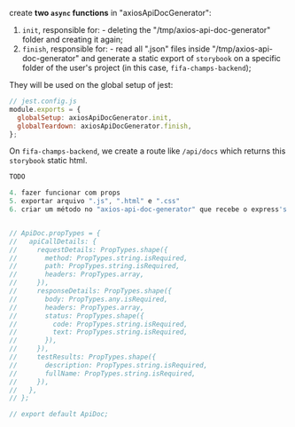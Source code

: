 create **two `async` functions** in "axiosApiDocGenerator":
  1. `init`, responsible for:
    - deleting the "/tmp/axios-api-doc-generator" folder and creating it again;
  2. `finish`, responsible for:
    - read all ".json" files inside "/tmp/axios-api-doc-generator" and generate a static export of `storybook` on a specific folder of the user's project (in this case, `fifa-champs-backend`);

They will be used on the global setup of jest:
```js
// jest.config.js
module.exports = {
  globalSetup: axiosApiDocGenerator.init,
  globalTeardown: axiosApiDocGenerator.finish,
};
```

On `fifa-champs-backend`, we create a route like `/api/docs` which returns this `storybook` static html.

```js
TODO

4. fazer funcionar com props
5. exportar arquivo ".js", ".html" e ".css"
6. criar um método no "axios-api-doc-generator" que recebe o express's "app" e coloca uma rota "/api/docs


// ApiDoc.propTypes = {
//   apiCallDetails: {
//     requestDetails: PropTypes.shape({
//       method: PropTypes.string.isRequired,
//       path: PropTypes.string.isRequired,
//       headers: PropTypes.array,
//     }),
//     responseDetails: PropTypes.shape({
//       body: PropTypes.any.isRequired,
//       headers: PropTypes.array,
//       status: PropTypes.shape({
//         code: PropTypes.string.isRequired,
//         text: PropTypes.string.isRequired,
//       }),
//     }),
//     testResults: PropTypes.shape({
//       description: PropTypes.string.isRequired,
//       fullName: PropTypes.string.isRequired,
//     }),
//   },
// };

// export default ApiDoc;
```
